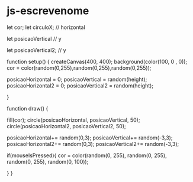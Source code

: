 # js-escrevenome
let cor;
let circuloX; // horizontal

let posicaoVertical // y


let posicaoVertical2; // y




  function setup() {
  createCanvas(400, 400);
  background(color(100, 0 , 0));
  cor = color(random(0,255),random(0,255),random(0,255));
  
  posicaoHorizontal = 0;
  posicaoVertical = random(height);
  posicaoHorizontal2 = 0;
  posicaoVertical2 = random(height);   
    
    
    
}

function draw() {
  
  fill(cor);
  circle(posicaoHorizontal, posicaoVertical, 50);
  circle(posicaoHorizontal2, posicaoVertical2, 50);
  
  
  posicaoHorizontal+= random(0,3);
  posicaoVertical+= random(-3,3);  
  posicaoHorizontal2+= random(0,3);
  posicaoVertical2+= random(-3,3);
  
  
   if(mouseIsPressed){
    cor = color(random(0, 255), random(0, 255), random(0, 255), random(0, 100));
    
     
     
 }
}


